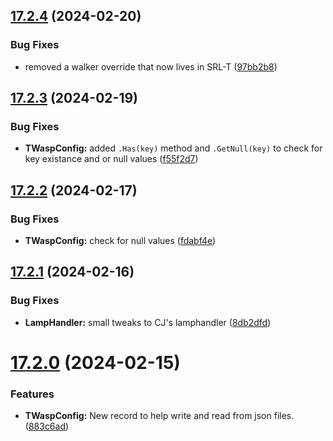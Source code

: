 ## [17.2.4](https://github.com/Torwent/WaspLib/compare/v17.2.3...v17.2.4) (2024-02-20)


### Bug Fixes

* removed a walker override that now lives in SRL-T ([97bb2b8](https://github.com/Torwent/WaspLib/commit/97bb2b86e08e517d20686eab716025f70686f918))



## [17.2.3](https://github.com/Torwent/WaspLib/compare/v17.2.2...v17.2.3) (2024-02-19)


### Bug Fixes

* **TWaspConfig:** added `.Has(key)` method and `.GetNull(key)` to check for key existance and or null values ([f55f2d7](https://github.com/Torwent/WaspLib/commit/f55f2d77370846c40015d96cbe8af8f81620782e))



## [17.2.2](https://github.com/Torwent/WaspLib/compare/v17.2.1...v17.2.2) (2024-02-17)


### Bug Fixes

* **TWaspConfig:** check for null values ([fdabf4e](https://github.com/Torwent/WaspLib/commit/fdabf4e5b3b5cd9be4155e27890e901a310bef66))



## [17.2.1](https://github.com/Torwent/WaspLib/compare/v17.2.0...v17.2.1) (2024-02-16)


### Bug Fixes

* **LampHandler:** small tweaks to CJ's lamphandler ([8db2dfd](https://github.com/Torwent/WaspLib/commit/8db2dfd10311e2cd971005dd38d78f63b10a1a8f))



# [17.2.0](https://github.com/Torwent/WaspLib/compare/v17.1.5...v17.2.0) (2024-02-15)


### Features

* **TWaspConfig:** New record to help write and read from json files. ([883c6ad](https://github.com/Torwent/WaspLib/commit/883c6ad4a0ebeacec9045aca6560e1ab5e87d5f2))



